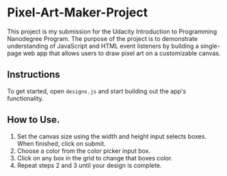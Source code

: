 # Pixel-Art-Maker-Project
This project is my submission  for the Udacity Introduction to Programming Nanodegree Program. The purpose of the project is to demonstrate understanding of JavaScript and HTML event listeners by building a single-page web app that allows users to draw pixel art on a customizable canvas.

## Instructions

To get started, open `designs.js` and start building out the app's functionality.

## How to Use.

1. Set the canvas size using the width and height input selects boxes. When finished, click on submit.
2. Choose a color from the color picker input box.
3. Click on any box in the grid to change that boxes color.
4. Repeat steps 2 and 3 until your design is complete.
